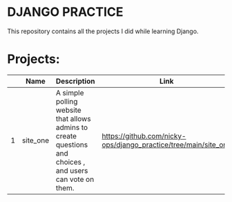 # DJANGO PRACTICE
This repository contains all the projects I did while learning Django.

# Projects:
|    | Name   | Description | Link |
| -- | ------ | ----------------------------| -------------------- |
|  1 | site_one |  A simple polling website that allows admins to create questions and choices , and users can vote on them. | https://github.com/nicky-ops/django_practice/tree/main/site_one